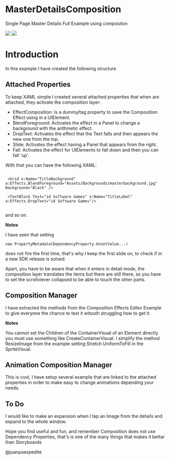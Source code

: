 # MasterDetailsComposition
Single Page Master Details Full Example using compositon

<img src="https://github.com/juanpaexpedite/MasterDetailsComposition/blob/master/MasterDetailsComposition/readme0.jpg"/>

<img src="https://github.com/juanpaexpedite/MasterDetailsComposition/blob/master/MasterDetailsComposition/readme.jpg"/>

<h1>Introduction</h1>

In this example I have created the following structure

<h2>Attached Properties</h2>
To keep XAML simple I created several attached properties that when are attached, they activate the composition layer:

<ul>
<li>EffectComposition: Is a dummy/tag property to save the Composition Effect using in a UIElement.</li>
<li>BlendForeground: Activates the effect in a Panel to change a background with the arithmetic effect.</li>
<li>DropText: Activates the effect that the Text falls and then appears the new one from the top.</li>
<li>Slide: Activates the effect having a Panel that appears from the right.</li>
<li>Fall: Activates the effect for UIElements to fall down and then you can fall 'up'.</li>
</ul>

With that you can have the following XAML:

```xaml

 <Grid x:Name="TitleBackground" a:Effects.BlendForeground="Assets/Backgrounds/masterbackground.jpg" Background="Black" />
 
 <TextBlock Text="id Software Games" x:Name="TitleLabel" a:Effects.DropText="id Software Games"/>
 
```

and so on.

<b>Notes</b>

I have seen that setting 
```
new PropertyMetadata(DependencyProperty.UnsetValue...)
```
does not fire the first time, that's why I keep the first slide on, to check if in a new SDK release is solved.

Apart, you have to be aware that when it enters in detail mode, the composition layer translates the items but there are still there, so you have to set the scrollviever collapsed to be able to touch the other parts.


<h2>Composition Manager</h2>

I have extracted the methods from the Composition Effects Editor Example to give everyone the chance to test it witouth struggling how to get it.

<b>Notes</b>

You cannot set the Children of the ContainerVisual of an Element directly you must use something like CreateContainerVisual.
I simplify the method ResizeImage from the example setting Stretch UniformToFill in the SpriteVisual.

<h2>Animation Composition Manager</h3>

This is cool, I have setup several example that are linked to the attached properties in order to make easy to change animations depending your needs.

<h2>To Do</h2>
I would like to make an expansion when I tap an Image from the details and expand to the whole window.

Hope you find useful and fun, and remember Composition does not use Dependency Properties, that's is one of the many things that makes it bettar than Storyboards

<a hef="https://twitter.com/juanpaexpedite">@juanpaexpedite</a>



